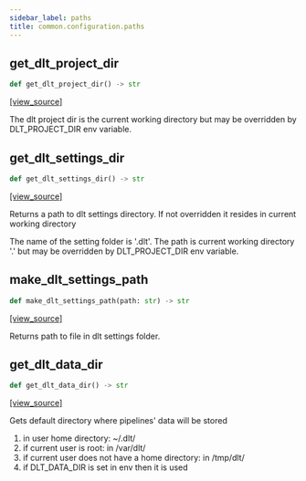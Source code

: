 ```yaml
---
sidebar_label: paths
title: common.configuration.paths
---
```


## get\_dlt\_project\_dir

```python
def get_dlt_project_dir() -> str
```

[[view_source]](https://github.com/dlt-hub/dlt/blob/3739c9ac839aafef713f6d5ebbc6a81b2a39a1b0/dlt/common/configuration/paths.py#L11)

The dlt project dir is the current working directory but may be overridden by DLT_PROJECT_DIR env variable.

## get\_dlt\_settings\_dir

```python
def get_dlt_settings_dir() -> str
```

[[view_source]](https://github.com/dlt-hub/dlt/blob/3739c9ac839aafef713f6d5ebbc6a81b2a39a1b0/dlt/common/configuration/paths.py#L16)

Returns a path to dlt settings directory. If not overridden it resides in current working directory

The name of the setting folder is '.dlt'. The path is current working directory '.' but may be overridden by DLT_PROJECT_DIR env variable.

## make\_dlt\_settings\_path

```python
def make_dlt_settings_path(path: str) -> str
```

[[view_source]](https://github.com/dlt-hub/dlt/blob/3739c9ac839aafef713f6d5ebbc6a81b2a39a1b0/dlt/common/configuration/paths.py#L24)

Returns path to file in dlt settings folder.

## get\_dlt\_data\_dir

```python
def get_dlt_data_dir() -> str
```

[[view_source]](https://github.com/dlt-hub/dlt/blob/3739c9ac839aafef713f6d5ebbc6a81b2a39a1b0/dlt/common/configuration/paths.py#L29)

Gets default directory where pipelines' data will be stored
1. in user home directory: ~/.dlt/
2. if current user is root: in /var/dlt/
3. if current user does not have a home directory: in /tmp/dlt/
4. if DLT_DATA_DIR is set in env then it is used

